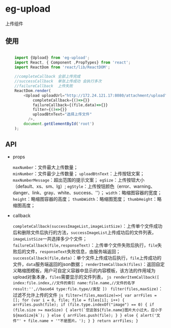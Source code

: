 # eg-upload

上传组件

## 使用

```js

	import {Upload} from 'eg-upload';
    import React, { Component ,PropTypes} from 'react';
    import ReactDom from 'react/lib/ReactDOM';
    
    //completeCallback 全部上传完成
    //successCallback  单张上传成功 会执行多次
    //failureCallback  上传失败
    ReactDom.render(
        <Upload uploadUrl="http://172.24.121.17:8080/attachment/upload" maxNumber={5} successCallback={(file,data)=>{}} 
          	completeCallback={()=>{}}
			failureCallback={(file,data)=>{}}
			filter={()=>{}}
			uploadBtnText="选择上传文件"
          />,
        document.getElementById('root')
    );

```

## API

- props

    `maxNumber`：文件最大上传数量；   
    `minNumber`：文件最少上传数量；
    `uploadBtnText`：上传按钮文案；
    `maxNumberMessage`：超出范围的提示文案；
    `egSize`：上传按钮大小（default、xs、sm、lg）;
    `egStyle`：上传按钮颜色（error、warning、danger、link、gray、white、success、''）；
    `width`：略缩图容器的宽度；
    `height`：略缩图容器的高度；
    `thumbWidth`：略缩图宽度；
    `thumbHeight`：略缩图高度；
    
- callback
    
    `completeCallback(successImageList,imageListSize)`：上传单个文件成功后和删除文件后执行的方法，`successImageList`上传成功后的文件列表，`imageListSize`一共选择多少个文件；
    `failureCallback(file,responseText)`：上传单个文件失败后执行，`file`失败后的文件，`responseText`失败信息，由服务端返回；
    `successCallback(file,data)`：单个文件上传成功后执行，`file`上传成功的文件，`data`服务端返回的json数据；
    `renderItemCallback(files)`：返回自定义略缩图模板，用户可自定义容器中显示的内容模板，该方法的作用域为upload对象本身，`files`需要显示的文件列表，
        ```js
            renderItemCallback([
                index:file.index,//文件的索引
                name:file.name,//文件的名字
                result:'',//base64
                type:file.type//类型
            ])
        ```
    `filter(files,maxSize)`：过滤不允许上传的文件
        ```js
            filter=(files,maxSize)=>{
                var arrFiles = [];
                for (var i = 0, file; file = files[i]; i++) {
                    arrFiles.push(file);
                    if (file.type.indexOf("image") == 0) {
                        if (file.size >= maxSize) {
                            alert(`您这张${file.name}图片大小过大，应小于${maxSize}k`);
                        } else {
                            arrFiles.push(file);
                        }
                    } else {
                        alert('文件"' + file.name + '"不是图片。');
                    }
                }
                return arrFiles;
            }
        ```


